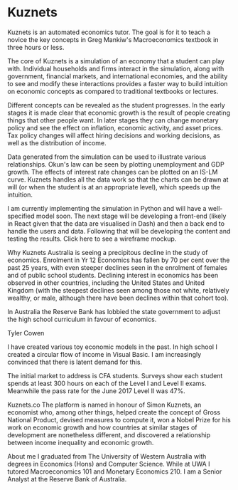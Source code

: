 # Kuznets
Kuznets is an automated economics tutor. The goal is for it to teach a novice the key concepts in Greg Mankiw's Macroeconomics textbook in three hours or less.

The core of Kuznets is a simulation of an economy that a student can play with. Individual households and firms interact in the simulation, along with government, financial markets, and international economies, and the ability to see and modify these interactions provides a faster way to build intuition on economic concepts as compared to traditional textbooks or lectures.

Different concepts can be revealed as the student progresses. In the early stages it is made clear that economic growth is the result of people creating things that other people want. In later stages they can change monetary policy and see the effect on inflation, economic activity, and asset prices. Tax policy changes will affect hiring decisions and working decisions, as well as the distribution of income.

Data generated from the simulation can be used to illustrate various relationships. Okun's law can be seen by plotting unemployment and GDP growth. The effects of interest rate changes can be plotted on an IS-LM curve. Kuznets handles all the data work so that the charts can be drawn at will (or when the student is at an appropriate level), which speeds up the intuition.

I am currently implementing the simulation in Python and will have a well-specified model soon. The next stage will be developing a front-end (likely in React given that the data are visualised in Dash) and then a back end to handle the users and data. Following that will be developing the content and testing the results. Click here to see a wireframe mockup.

Why Kuznets
Australia is seeing a precipitous decline in the study of economics. Enrolment in Yr 12 Economics has fallen by 70 per cent over the past 25 years, with even steeper declines seen in the enrolment of females and of public school students. Declining interest in economics has been observed in other countries, including the United States and United Kingdom (with the steepest declines seen among those not white, relatively wealthy, or male, although there have been declines within that cohort too).

In Australia the Reserve Bank has lobbied the state government to adjust the high school curriculum in favour of economics.

Tyler Cowen

I have created various toy economic models in the past. In high school I created a circular flow of income in Visual Basic. I am increasingly convinced that there is latent demand for this.

The initial market to address is CFA students. Surveys show each student spends at least 300 hours on each of the Level I and Level II exams. Meanwhile the pass rate for the June 2017 Level II was 47%.


Kuznets.co
The platform is named in honour of Simon Kuznets, an economist who, among other things, helped create the concept of Gross National Product, devised measures to compute it, won a Nobel Prize for his work on economic growth and how countries at similar stages of development are nonetheless different, and discovered a relationship between income inequality and economic growth.

About me
I graduated from The University of Western Australia with degrees in Economics (Hons) and Computer Science. While at UWA I tutored Macroeconomics 101 and Monetary Economics 210. I am a Senior Analyst at the Reserve Bank of Australia.
